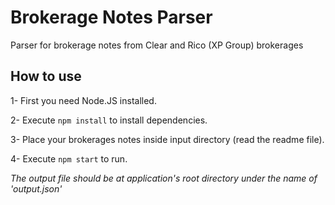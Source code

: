# Brokerage Notes Parser
Parser for brokerage notes from Clear and Rico (XP Group) brokerages

## How to use
1- First you need Node.JS installed.

2- Execute `npm install` to install dependencies.

3- Place your brokerages notes inside input directory (read the readme file).

4- Execute `npm start` to run.

*The output file should be at application's root directory under the name of 'output.json'*